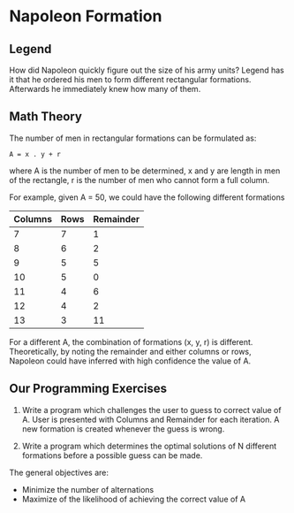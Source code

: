 Napoleon Formation
====

## Legend
How did Napoleon quickly figure out the size of his army units?
Legend has it that he ordered his men to form different rectangular formations.
Afterwards he immediately knew how many of them.

## Math Theory
The number of men in rectangular formations can be formulated as:

    A = x . y + r

where A is the number of men to be determined, x and y are length in men of the rectangle,
r is the number of men who cannot form a full column.

For example, given A = 50, we could have the following different formations

| Columns | Rows    | Remainder |
| ------- | ------- | --------- |
| 7       | 7       | 1         |
| 8       | 6       | 2         |
| 9       | 5       | 5         |
| 10      | 5       | 0         |
| 11      | 4       | 6         |
| 12      | 4       | 2         |
| 13      | 3       | 11        |

For a different A, the combination of formations (x, y, r) is different. Theoretically, by
noting the remainder and either columns or rows, Napoleon could have inferred with high
confidence the value of A.

## Our Programming Exercises

1. Write a program which challenges the user to guess to correct value of A. User is
presented with Columns and Remainder for each iteration. A new formation is created whenever
the guess is wrong.

2. Write a program which determines the optimal solutions of N different formations before a
possible guess can be made.

The general objectives are:

- Minimize the number of alternations
- Maximize of the likelihood of achieving the correct value of A

